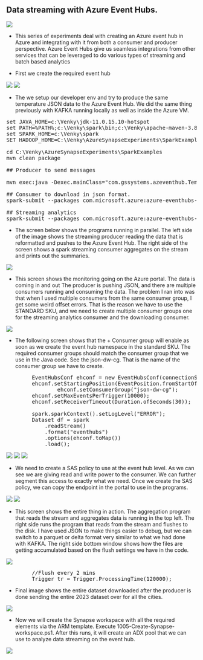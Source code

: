 ## Data streaming with Azure Event Hubs. 

<img src="../images/eh_arch_1.png" />

* This series of experiments deal with creating an Azure event hub in Azure and integrating with it from both a consumer and producer perspective. Azure Event Hubs give us seamless integrations from other services that can be leveraged to do various types of streaming and batch based analytics

* First we create the required event hub 
<img src="../images/azeventhub_00.png" />

<img src="../images/azeventhub_01.png" />

* The we setup our developer env and try to produce the same temperature JSON data to the Azure Event Hub. We did the same thing previously with KAFKA running locally as well as inside the Azure VM. 

<pre>
set JAVA_HOME=c:\Venky\jdk-11.0.15.10-hotspot
set PATH=%PATH%;c:\Venky\spark\bin;c:\Venky\apache-maven-3.8.6\bin
set SPARK_HOME=c:\Venky\spark
SET HADOOP_HOME=C:\Venky\AzureSynapseExperiments\SparkExamples

cd C:\Venky\AzureSynapseExperiments\SparkExamples
mvn clean package

## Producer to send messages 

mvn exec:java -Dexec.mainClass="com.gssystems.azeventhub.TemperaturesProducer" -Dexec.args="C:\Venky\DP-203\AzureSynapseExperiments\datafiles\streaming\output\part-00000-2fa6257f-a51c-41e6-9572-630bf2a22bfd-c000.json C:\Venky\DP-203\AzureSynapseExperiments\datafiles\streaming\location_master\part-00000-9ce98557-48be-4823-bfb3-a0764b296729-c000.json"

## Consumer to download in json format.
spark-submit --packages com.microsoft.azure:azure-eventhubs-spark_2.12:2.3.22 --conf spark.sql.streaming.checkpointLocation=file:///C:\Venky\spark_checkpoints\ --master local[4] --class com.gssystems.azeventhub.AEHStreamToJSONDownloader target/SparkExamples-1.0-SNAPSHOT.jar file:///C:/Venky/DP-203/AzureSynapseExperiments/datafiles/aeh_temps_json

## Streaming analytics 
spark-submit --packages com.microsoft.azure:azure-eventhubs-spark_2.12:2.3.22  --master local[4] --class com.gssystems.azeventhub.WeatherSparkStreaming target/SparkExamples-1.0-SNAPSHOT.jar
</pre>

* The screen below shows the programs running in parallel. The left side of the image shows the streaming producer reading the data that is reformatted and pushes to the Azure Event Hub. The right side of the screen shows a spark streaming consumer aggregates on the stream and prints out the summaries.

<img src="../images/azeventhub_02.png" />

* This screen shows the monitoring going on the Azure portal. The data is coming in and out The producer is pushing JSON, and there are multiple consumers running and consuming the data. The problem I ran into was that when I used multiple consumers from the same consumer group, I get some weird offset errors. That is the reason we have to use the STANDARD SKU, and we need to create multiple consumer groups one for the streaming analytics consumer and the downloading consumer. 

<img src="../images/azeventhub_03.png" />

* The following screen shows that the + Consumer group will enable as soon as we create the event hub namespace in the standard SKU. The required consumer groups should match the consumer group that we use in the Java code. See the json-dw-cg. That is the name of the consumer group we have to create.

<pre>
        EventHubsConf ehconf = new EventHubsConf(connectionString);
        ehconf.setStartingPosition(EventPosition.fromStartOfStream());
                ehconf.setConsumerGroup("json-dw-cg");
        ehconf.setMaxEventsPerTrigger(10000);
        ehconf.setReceiverTimeout(Duration.ofSeconds(30));
  
		spark.sparkContext().setLogLevel("ERROR");
        Dataset<Row> df = spark
            .readStream()
            .format("eventhubs")
            .options(ehconf.toMap())
            .load();
</pre>

<img src="../images/azeventhub_04.png" />

<img src="../images/azeventhub_05.png" />

<img src="../images/azeventhub_06.png" />

* We need to create a  SAS policy to use at the event hub level. As we can see we are giving read and write power to the consumer. We can further segment this access to exactly what we need. Once we create the SAS policy, we can copy the endpoint in the portal to use in the programs.

<img src="../images/azeventhub_07.png" />

<img src="../images/azeventhub_08.png" />

* This screen shows the entire thing in action. The aggregation program that reads the stream and aggregates data is running in the top left. The right side runs the program that reads from the stream and flushes to the disk. I have used JSON to make things easier to debug, but we can switch to a parquet or delta format very similar to what we had done with KAFKA. The right side bottom window shows how the files are getting accumulated based on the flush settings we have in the code.

<img src="../images/azeventhub_09.png" />

<pre>
        //Flush every 2 mins
        Trigger tr = Trigger.ProcessingTime(120000);
</pre>

* Final image shows the entire dataset downloaded after the producer is done sending the entire 2023 dataset over for all the cities. 

<img src="../images/azeventhub_10.png" />

* Now we will create the Synapse workspace with all the required elements via the ARM template. Execute 1005-Create-Synapse-workspace.ps1. After this runs, it will create an ADX pool that we can use to analyze data streaming on the event hub.

<img src="../images/synapse_azeventhub_00.png" />